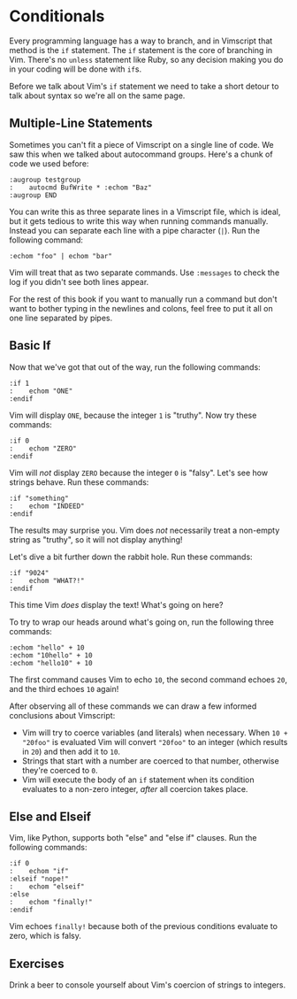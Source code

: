 Conditionals
============

Every programming language has a way to branch, and in Vimscript that
method is the `if` statement.  The `if` statement is the core of
branching in Vim.  There's no `unless` statement like Ruby, so any
decision making you do in your coding will be done with `if`s.

Before we talk about Vim's `if` statement we need to take a short detour
to talk about syntax so we're all on the same page.

Multiple-Line Statements
------------------------

Sometimes you can't fit a piece of Vimscript on a single line of code.
We saw this when we talked about autocommand groups.  Here's a chunk of
code we used before:

    :augroup testgroup
    :    autocmd BufWrite * :echom "Baz"
    :augroup END

You can write this as three separate lines in a Vimscript file, which is
ideal, but it gets tedious to write this way when running commands
manually.  Instead you can separate each line with a pipe character
(`|`).  Run the following command:

    :echom "foo" | echom "bar"

Vim will treat that as two separate commands.  Use `:messages` to check
the log if you didn't see both lines appear.

For the rest of this book if you want to manually run a command but
don't want to bother typing in the newlines and colons, feel free to put
it all on one line separated by pipes.

Basic If
--------

Now that we've got that out of the way, run the following commands:

    :if 1
    :    echom "ONE"
    :endif

Vim will display `ONE`, because the integer `1` is "truthy".  Now try
these commands:

    :if 0
    :    echom "ZERO"
    :endif

Vim will *not* display `ZERO` because the integer `0` is "falsy".  Let's
see how strings behave.  Run these commands:

    :if "something"
    :    echom "INDEED"
    :endif

The results may surprise you.  Vim does *not* necessarily treat a
non-empty string as "truthy", so it will not display anything!

Let's dive a bit further down the rabbit hole.  Run these commands:

    :if "9024"
    :    echom "WHAT?!"
    :endif

This time Vim *does* display the text!  What's going on here?

To try to wrap our heads around what's going on, run the following three
commands:

    :echom "hello" + 10
    :echom "10hello" + 10
    :echom "hello10" + 10

The first command causes Vim to echo `10`, the second command echoes
`20`, and the third echoes `10` again!

After observing all of these commands we can draw a few informed
conclusions about Vimscript:

* Vim will try to coerce variables (and literals) when necessary.  When
  `10 + "20foo"` is evaluated Vim will convert `"20foo"` to an integer
  (which results in `20`) and then add it to `10`.
* Strings that start with a number are coerced to that number, otherwise
  they're coerced to `0`.
* Vim will execute the body of an `if` statement when its condition
  evaluates to a non-zero integer, *after* all coercion takes place.

Else and Elseif
---------------

Vim, like Python, supports both "else" and "else if" clauses.  Run the
following commands:

    :if 0
    :    echom "if"
    :elseif "nope!"
    :    echom "elseif"
    :else
    :    echom "finally!"
    :endif

Vim echoes `finally!` because both of the previous conditions evaluate
to zero, which is falsy.

Exercises
---------

Drink a beer to console yourself about Vim's coercion of strings to
integers.
